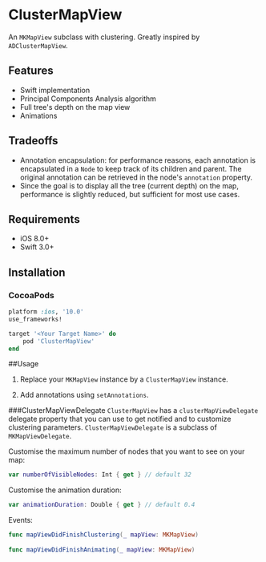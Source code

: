 # ClusterMapView
An `MKMapView` subclass with clustering. Greatly inspired by `ADClusterMapView`.

## Features
- Swift implementation
- Principal Components Analysis algorithm
- Full tree's depth on the map view
- Animations

## Tradeoffs
- Annotation encapsulation: for performance reasons, each annotation is encapsulated in a `Node` to keep track of its children and parent. The original annotation can be retrieved in the node's `annotation` property.
- Since the goal is to display all the tree (current depth) on the map, performance is slightly reduced, but sufficient for most use cases.

## Requirements
- iOS 8.0+
- Swift 3.0+
## Installation
### CocoaPods
```ruby
platform :ios, '10.0'
use_frameworks!

target '<Your Target Name>' do
    pod 'ClusterMapView'
end
```

##Usage
1. Replace your `MKMapView` instance by a `ClusterMapView` instance.

2. Add annotations using  `setAnnotations`.

###ClusterMapViewDelegate
`ClusterMapView` has a `clusterMapViewDelegate` delegate property that you can use to get notified and to customize clustering parameters. `ClusterMapViewDelegate` is a subclass of `MKMapViewDelegate`.

Customise the maximum number of nodes that you want to see on your map:
```swift
var numberOfVisibleNodes: Int { get } // default 32
```

Customise the animation duration:
```swift
var animationDuration: Double { get } // default 0.4
```
Events:
```swift
func mapViewDidFinishClustering(_ mapView: MKMapView)
    
func mapViewDidFinishAnimating(_ mapView: MKMapView)
```